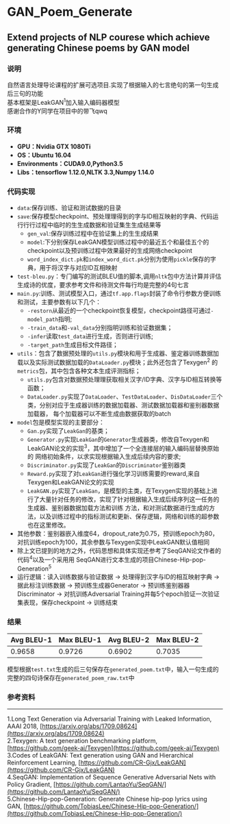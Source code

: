 # GAN_Poem_Generate
## Extend projects of NLP courese which achieve generating Chinese poems by GAN model
### 说明
自然语言处理导论课程的扩展可选项目.实现了根据输入的七言绝句的第一句生成后三句的功能</br>
基本框架是LeakGAN<sup>1</sup>加入输入编码器模型</br>
感谢合作的Y同学在项目中的带飞qwq</br>
### 环境
- **GPU：Nvidia GTX 1080Ti**
- **OS：Ubuntu 16.04**
- **Environments：CUDA9.0,Python3.5**
- **Libs：tensorflow 1.12.0,NLTK 3.3,Numpy 1.14.0**
### 代码实现
- `data`:保存训练、验证和测试数据的目录</br>
- `save`:保存模型checkpoint、预处理理得到的字与ID相互映射的字典、代码运⾏行行过程中临时的⽣生成数据和验证集⽣生成结果等</br>
   - `gen_val`:保存训练过程中在验证集上的⽣生成结果</br>
   - `model`:下分别保存LeakGAN模型训练过程中的最近五个和最佳五个的checkpoint以及预训练过程中效果最好的生成网络checkpoint</br>
   - `word_index_dict.pk`和`index_word_dict.pk`分别为使用`pickle`保存的字典，用于将汉字与对应ID互相映射</br>
- `test-bleu.py`：专⻔编写的测试BLEU值的脚本,调用`nltk`包中方法计算并评估生成诗的优度，要求参考文件和待测文件每行均是完整的4句七言</br>
- `main.py`:训练、测试模型入口，通过`tf.app.flags`封装了命令行参数方便训练和测试，主要参数有以下几个：</br>
   - `-restorn`从最近的一个checkpoint恢复模型，checkpoint路径可通过`-model_path`指明;</br>
   - `-train_data`和`-val_data`分别指明训练和验证数据集；</br>
   - `-infer`读取`test_data`进行生成，否则进行训练;</br>
   - `-target_path`生成目标文件路径；</br>
- `utils`：包含了数据预处理的`utils.py`模块和用于生成器、鉴定器训练数据加载以及实际测试数据加载的`DataLoader.py`模块；此外还包含了Texygen<sup>2</sup> 的`metrics`包，其中包含各种文本生成评测指标；
   - `utils.py`包含对数据预处理理获取相关汉字/ID字典、汉字与ID相互转换等函数；
   - `DataLoader.py`实现了`DataLoader`、`TestDataLoader`、`DisDataLoader`三个类，分别对应于生成器训练的数据加载器、测试数据加载器和鉴别器数据加载器，
   每个加载器可以不断生成由数据获取的batch</br>
- `model`包是模型实现的主要部分：
   - `Gan.py`实现了`LeakGan`的基类；<br>
   - `Generator.py`实现`LeakGan`的`Generator`生成器类，修改自Texygen和LeakGAN论文的实现<sup>3</sup>，其中增加了一个全连接层的输入编码层替换原始的
   网络初始条件，以求实现根据输入生成后续内容的要求;</br>
   - `Discriminator.py`实现了`LeakGan`的`Discriminator`鉴别器类
   - `Reward.py`实现了对`LeakGan`进行强化学习训练需要的reward,来自Texygen和LeakGAN论文的实现
   - `LeakGAN.py`实现了`LeakGan`，是模型的主类，在Texygen实现的基础上进行了大量针对任务的修改，实现了针对根据输入生成后续序列这⼀任务的生成器、鉴别器数据加载方法和训练
方法，和对测试数据进行生成的方法，以及训练过程中的指标测试和更新、保存逻辑，⽹络和训练的超参数也在这里修改。 
- 其他参数：鉴别器嵌入维度64，dropout_rate为0.75，预训练epoch为80，对抗训练epoch为100，其余参数与Texygen实现中LeakGAN默认值相同</br>
- 除上文已提到的地⽅之外，代码思想和具体实现还参考了SeqGAN论文作者的代码<sup>4</sup>以及⼀个采⽤用 SeqGAN进行⽂本⽣成的项⽬Chinese-Hip-pop-Generation<sup>5</sup> </br>
- 运行逻辑：读⼊训练数据与验证数据 -> 处理得到汉字与ID的相互映射字典 -> 据此标注训练数据 -> 预训练生成器Generator -> 
预训练鉴别器器Discriminator -> 对抗训练Adversarial Training并每5个epoch验证一次验证集表现，保存checkpoint -> 训练结束</br>

### 结果 </br>
|Avg BLEU-1|Max BLEU-1|Avg BLEU-2|Max BLEU-2|
|----------|----------|----------|----------|
|0.9658|0.9726|0.6902|0.7035|

模型根据`test.txt`生成的后三句保存在`generated_poem.txt`中，输入一句生成的完整的四句诗保存在`generated_poem_raw.txt`中</br>

### 参考资料
---------------------------------------------
1.Long Text Generation via Adversarial Training with Leaked Information, AAAI 2018, [https://arxiv.org/abs/1709.08624](https://arxiv.org/abs/1709.08624)</br>
2.Texygen: A text generation benchmarking platform, [https://github.com/geek-ai/Texygen](https://github.com/geek-ai/Texygen)</br>
3.Codes of LeakGAN: Text generation using GAN and Hierarchical Reinforcement Learning, [https://github.com/CR-Gjx/LeakGAN](https://github.com/CR-Gjx/LeakGAN)</br>
4.SeqGAN: Implementation of Sequence Generative Adversarial Nets with Policy Gradient, [https://github.com/LantaoYu/SeqGAN/](https://github.com/LantaoYu/SeqGAN/)</br>
5.Chinese-Hip-pop-Generation: Generate Chinese hip-pop lyrics using GAN, [https://github.com/TobiasLee/Chinese-Hip-pop-Generation/](https://github.com/TobiasLee/Chinese-Hip-pop-Generation/)</br>
